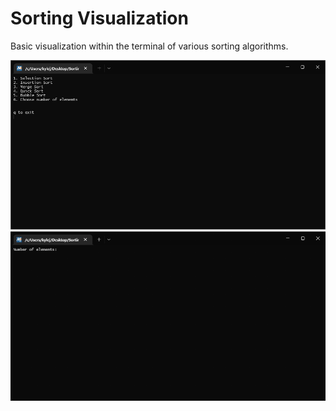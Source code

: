 # Sorting Visualization
 
Basic visualization within the terminal of various sorting algorithms.

<img src="readme_images/menu.png">
<img src="readme_images/sorting.gif">
